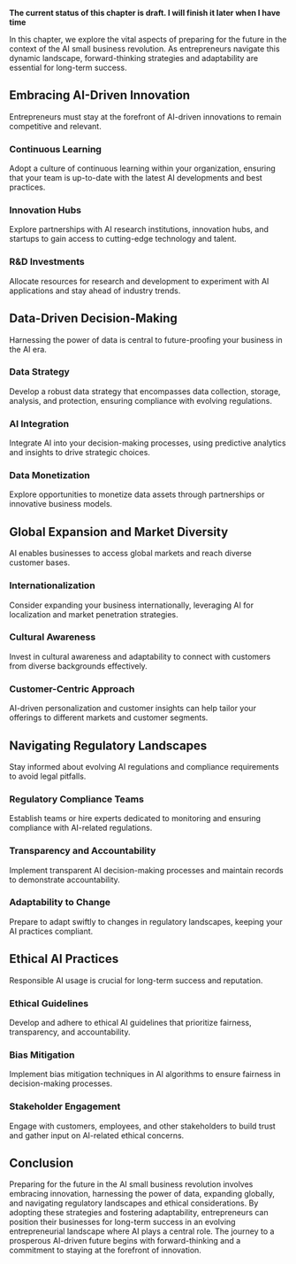 **The current status of this chapter is draft. I will finish it later when I have time**

In this chapter, we explore the vital aspects of preparing for the future in the context of the AI small business revolution. As entrepreneurs navigate this dynamic landscape, forward-thinking strategies and adaptability are essential for long-term success.

Embracing AI-Driven Innovation
------------------------------

Entrepreneurs must stay at the forefront of AI-driven innovations to remain competitive and relevant.

### **Continuous Learning**

Adopt a culture of continuous learning within your organization, ensuring that your team is up-to-date with the latest AI developments and best practices.

### **Innovation Hubs**

Explore partnerships with AI research institutions, innovation hubs, and startups to gain access to cutting-edge technology and talent.

### **R\&D Investments**

Allocate resources for research and development to experiment with AI applications and stay ahead of industry trends.

Data-Driven Decision-Making
---------------------------

Harnessing the power of data is central to future-proofing your business in the AI era.

### **Data Strategy**

Develop a robust data strategy that encompasses data collection, storage, analysis, and protection, ensuring compliance with evolving regulations.

### **AI Integration**

Integrate AI into your decision-making processes, using predictive analytics and insights to drive strategic choices.

### **Data Monetization**

Explore opportunities to monetize data assets through partnerships or innovative business models.

Global Expansion and Market Diversity
-------------------------------------

AI enables businesses to access global markets and reach diverse customer bases.

### **Internationalization**

Consider expanding your business internationally, leveraging AI for localization and market penetration strategies.

### **Cultural Awareness**

Invest in cultural awareness and adaptability to connect with customers from diverse backgrounds effectively.

### **Customer-Centric Approach**

AI-driven personalization and customer insights can help tailor your offerings to different markets and customer segments.

Navigating Regulatory Landscapes
--------------------------------

Stay informed about evolving AI regulations and compliance requirements to avoid legal pitfalls.

### **Regulatory Compliance Teams**

Establish teams or hire experts dedicated to monitoring and ensuring compliance with AI-related regulations.

### **Transparency and Accountability**

Implement transparent AI decision-making processes and maintain records to demonstrate accountability.

### **Adaptability to Change**

Prepare to adapt swiftly to changes in regulatory landscapes, keeping your AI practices compliant.

Ethical AI Practices
--------------------

Responsible AI usage is crucial for long-term success and reputation.

### **Ethical Guidelines**

Develop and adhere to ethical AI guidelines that prioritize fairness, transparency, and accountability.

### **Bias Mitigation**

Implement bias mitigation techniques in AI algorithms to ensure fairness in decision-making processes.

### **Stakeholder Engagement**

Engage with customers, employees, and other stakeholders to build trust and gather input on AI-related ethical concerns.

Conclusion
----------

Preparing for the future in the AI small business revolution involves embracing innovation, harnessing the power of data, expanding globally, and navigating regulatory landscapes and ethical considerations. By adopting these strategies and fostering adaptability, entrepreneurs can position their businesses for long-term success in an evolving entrepreneurial landscape where AI plays a central role. The journey to a prosperous AI-driven future begins with forward-thinking and a commitment to staying at the forefront of innovation.
